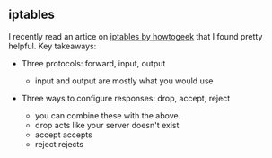## iptables

I recently read an artice on [iptables by howtogeek][6578e86f] that I found pretty helpful.
Key takeaways:
- Three protocols: forward, input, output
  - input and output are mostly what you would use
- Three ways to configure responses: drop, accept, reject
  - you can combine these with the above.
  - drop acts like your server doesn't exist
  - accept accepts
  - reject rejects

  [6578e86f]: https://www.howtogeek.com/177621/the-beginners-guide-to-iptables-the-linux-firewall/ "iptables"
